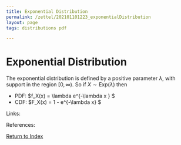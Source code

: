 ```yaml
---
title: Exponential Distribution
permalink: /zettel/202101101223_exponentialDistribution
layout: page
tags: distributions pdf

---
```

# Exponential Distribution

The exponential distribution is defined by a positive parameter $\lambda$, with support in the region $[0, \infty)$. So if $X \sim \mathrm{Exp}(\lambda)$ then

- PDF: $f_X(x) = \lambda e^{-\lambda x } $
- CDF: $F_X(x) = 1 - e^{-\lambda x} $

Links: 

References: 

[Return to Index](index)